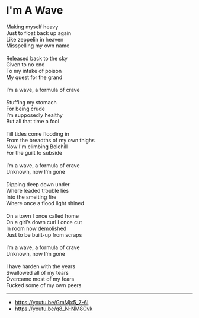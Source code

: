 # I'm A Wave

Making myself heavy \
Just to float back up again \
Like zeppelin in heaven\
Misspelling my own name\
\
Released back to the sky\
Given to no end\
To my intake of poison \
My quest for the grand\
\
I’m a wave, a formula of crave\
\
Stuffing my stomach \
For being crude\
I’m supposedly healthy\
But all that time a fool\
\
Till tides come flooding in \
From the breadths of my own thighs\
Now I'm climbing Bolehill\
For the guilt to subside\
\
I’m a wave, a formula of crave\
Unknown, now I’m gone \
\
Dipping deep down under\
Where leaded trouble lies\
Into the smelting fire\
Where once a flood light shined\
\
On a town I once called home\
On a girl’s down curl I once cut\
In room now demolished\
Just to be built-up from scraps\
\
I’m a wave, a formula of crave\
Unknown, now I’m gone \
\
I have harden with the years\
Swallowed all of my tears\
Overcame most of my fears\
Fucked some of my own peers

---
- https://youtu.be/GmMjx5_7-6I
- https://youtu.be/q8_N-NM8Gvk
